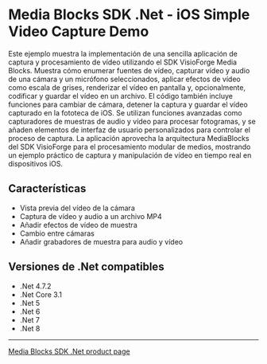 # Media Blocks SDK .Net - iOS Simple Video Capture Demo

Este ejemplo muestra la implementación de una sencilla aplicación de captura y procesamiento de vídeo utilizando el SDK VisioForge Media Blocks. Muestra cómo enumerar fuentes de vídeo, capturar vídeo y audio de una cámara y un micrófono seleccionados, aplicar efectos de vídeo como escala de grises, renderizar el vídeo en pantalla y, opcionalmente, codificar y guardar el vídeo en un archivo. El código también incluye funciones para cambiar de cámara, detener la captura y guardar el vídeo capturado en la fototeca de iOS. Se utilizan funciones avanzadas como capturadores de muestras de audio y vídeo para procesar fotogramas, y se añaden elementos de interfaz de usuario personalizados para controlar el proceso de captura. La aplicación aprovecha la arquitectura MediaBlocks del SDK VisioForge para el procesamiento modular de medios, mostrando un ejemplo práctico de captura y manipulación de vídeo en tiempo real en dispositivos iOS.

## Características

- Vista previa del vídeo de la cámara
- Captura de vídeo y audio a un archivo MP4
- Añadir efectos de vídeo de muestra
- Cambio entre cámaras
- Añadir grabadores de muestra para audio y vídeo

## Versiones de .Net compatibles

- .Net 4.7.2
- .Net Core 3.1
- .Net 5
- .Net 6
- .Net 7
- .Net 8

---

[Media Blocks SDK .Net product page](https://www.visioforge.com/media-blocks-sdk)
